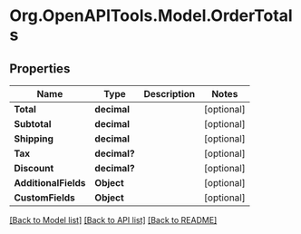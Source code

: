 # Org.OpenAPITools.Model.OrderTotals

## Properties

Name | Type | Description | Notes
------------ | ------------- | ------------- | -------------
**Total** | **decimal** |  | [optional] 
**Subtotal** | **decimal** |  | [optional] 
**Shipping** | **decimal** |  | [optional] 
**Tax** | **decimal?** |  | [optional] 
**Discount** | **decimal?** |  | [optional] 
**AdditionalFields** | **Object** |  | [optional] 
**CustomFields** | **Object** |  | [optional] 

[[Back to Model list]](../README.md#documentation-for-models) [[Back to API list]](../README.md#documentation-for-api-endpoints) [[Back to README]](../README.md)

